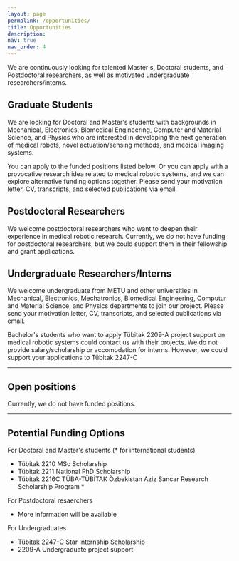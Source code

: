 ```yaml
---
layout: page
permalink: /opportunities/
title: Opportunities
description: 
nav: true
nav_order: 4
---
```


We are continuously looking for talented Master's, Doctoral students, and Postdoctoral researchers, as well as motivated undergraduate researchers/interns.

## Graduate Students
We are looking for Doctoral and Master's students with backgrounds in Mechanical, Electronics, Biomedical Engineering, Computer and Material Science, and Physics who are interested in developing the next generation of medical robots, novel actuation/sensing methods, and medical imaging systems. 

You can apply to the funded positions listed below. Or you can apply with a provocative research idea related to medical robotic systems, and we can explore alternative funding options together. Please send your motivation letter, CV, transcripts, and selected publications via email.  

## Postdoctoral Researchers
We welcome postdoctoral researchers who want to deepen their experience in medical robotic research. Currently, we do not have funding for postdoctoral researchers, but we could support them in their fellowship and grant applications.

## Undergraduate Researchers/Interns
We welcome undergraduate from METU and other universities in Mechanical, Electronics, Mechatronics, Biomedical Engineering, Computur and Material Science, and Physics departments to join our project. Please send your motivation letter, CV, transcripts, and selected publications via email.  

Bachelor's students who want to apply Tübitak 2209-A project support on medical robotic systems could contact us with their projects. We do not provide salary/scholarship or accomodation for interns. However, we could support your applications to Tübitak 2247-C 

---

## Open positions
Currently, we do not have funded positions. 

---


## Potential Funding Options
For Doctoral and Master's students (* for international students)
* Tübitak 2210 MSc Scholarship 
* Tübitak 2211 National PhD Scholarship 
* Tübitak 2216C TÜBA-TÜBİTAK Özbekistan Aziz Sancar Research Scholarship Program *

For Postdoctoral resaerchers
* More information will be available

For Undergraduates
* Tübitak 2247-C Star Internship Scholarship
* 2209-A Undergraduate project support 